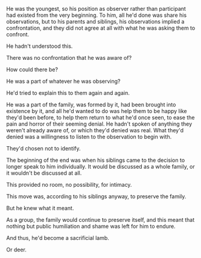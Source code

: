 He was the youngest, so his position as observer rather than participant had existed from the very beginning. To him, all he'd done was share his observations, but to his parents and siblings, his observations implied a confrontation, and they did not agree at all with what he was asking them to confront.

He hadn't understood this.

There was no confrontation that he was aware of?

How could there be?

He was a part of whatever he was observing?

He'd tried to explain this to them again and again.

He was a part of the family, was formed by it, had been brought into existence by it, and all he'd wanted to do was help them to be happy like they'd been before, to help them return to what he'd once seen, to ease the pain and horror of their seeming denial. He hadn't spoken of anything they weren't already aware of, or which they'd denied was real. What they'd denied was a willingness to listen to the observation to begin with.

They'd chosen not to identify.

The beginning of the end was when his siblings came to the decision to longer speak to him individually. It would be discussed as a whole family, or it wouldn't be discussed at all.

This provided no room, no possibility, for intimacy.

This move was, according to his siblings anyway, to preserve the family.

But he knew what it meant.

As a group, the family would continue to preserve itself, and this meant that nothing but public humiliation and shame was left for him to endure.

And thus, he'd become a sacrificial lamb.

Or deer.
